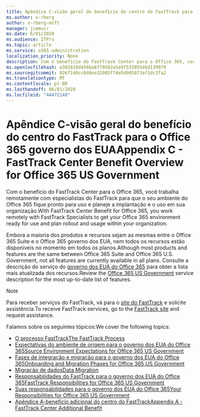 ```yaml
---
title: Apêndice C-visão geral do benefício do centro do FastTrack para o Office 365 governo dos EUA
ms.author: v-rberg
author: v-rberg-msft
manager: jimmuir
ms.date: 6/01/2020
ms.audience: ITPro
ms.topic: article
ms.service: o365-administration
localization_priority: None
description: Com o benefício do FastTrack Center para o Office 365, você trabalha remotamente com especialistas do FastTrack para que o seu ambiente do Office 365 fique pronto para uso e planeje a implantação e o uso em sua organização.
ms.openlocfilehash: e302819d456ba6ff9582a5e9f5330554bd139979
ms.sourcegitcommit: 826f140cc0ddee32005f74e5d995073af1dc3fa2
ms.translationtype: MT
ms.contentlocale: pt-BR
ms.lasthandoff: 06/01/2020
ms.locfileid: "44472148"
---
```

# <a name="appendix-c---fasttrack-center-benefit-overview-for-office-365-us-government"></a><span data-ttu-id="251fc-103">Apêndice C-visão geral do benefício do centro do FastTrack para o Office 365 governo dos EUA</span><span class="sxs-lookup"><span data-stu-id="251fc-103">Appendix C - FastTrack Center Benefit Overview for Office 365 US Government</span></span>

<span data-ttu-id="251fc-104">Com o benefício do FastTrack Center para o Office 365, você trabalha remotamente com especialistas do FastTrack para que o seu ambiente do Office 365 fique pronto para uso e planeje a implantação e o uso em sua organização.</span><span class="sxs-lookup"><span data-stu-id="251fc-104">With FastTrack Center Benefit for Office 365, you work remotely with FastTrack Specialists to get your Office 365 environment ready for use and plan rollout and usage within your organization.</span></span> 
  
<span data-ttu-id="251fc-105">Embora a maioria dos produtos e recursos sejam as mesmas entre o Office 365 Suite e o Office 365 governo dos EUA, nem todos os recursos estão disponíveis no momento em todos os planos.</span><span class="sxs-lookup"><span data-stu-id="251fc-105">Although most products and features are the same between Office 365 Suite and Office 365 U.S. Government, not all features are currently available in all plans.</span></span> <span data-ttu-id="251fc-106">Consulte a descrição do serviço do [governo dos EUA do Office 365](https://aka.ms/aboutgovcloud) para obter a lista mais atualizada dos recursos.</span><span class="sxs-lookup"><span data-stu-id="251fc-106">Review the [Office 365 US Government](https://aka.ms/aboutgovcloud) service description for the most up-to-date list of features.</span></span>

> [!NOTE]
> <span data-ttu-id="251fc-107">Para receber serviços do FastTrack, vá para o [site do FastTrack](https://go.microsoft.com/fwlink/?linkid=780698) e solicite assistência.</span><span class="sxs-lookup"><span data-stu-id="251fc-107">To receive FastTrack services, go to the [FastTrack site](https://go.microsoft.com/fwlink/?linkid=780698) and request assistance.</span></span>  

<span data-ttu-id="251fc-108">Falamos sobre os seguintes tópicos:</span><span class="sxs-lookup"><span data-stu-id="251fc-108">We cover the following topics:</span></span>
- [<span data-ttu-id="251fc-109">O processo FastTrack</span><span class="sxs-lookup"><span data-stu-id="251fc-109">The FastTrack Process</span></span>](O365-fasttrack-process.md) 
- [<span data-ttu-id="251fc-110">Expectativas do ambiente de origem para o governo dos EUA do Office 365</span><span class="sxs-lookup"><span data-stu-id="251fc-110">Source Environment Expectations for Office 365 US Government</span></span>](US-Gov-appendix-source-environment-expectations.md)   
- [<span data-ttu-id="251fc-111">Fases de integração e migração para o governo dos EUA do Office 365</span><span class="sxs-lookup"><span data-stu-id="251fc-111">Onboarding and Migration Phases for Office 365 US Government</span></span>](US-Gov-appendix-onboarding-and-migration.md)
- [<span data-ttu-id="251fc-112">Migração de dados</span><span class="sxs-lookup"><span data-stu-id="251fc-112">Data Migration</span></span>](O365-data-migration.md)    
- [<span data-ttu-id="251fc-113">Responsabilidades do FastTrack para o governo dos EUA do Office 365</span><span class="sxs-lookup"><span data-stu-id="251fc-113">FastTrack Responsibilities for Office 365 US Government</span></span>](US-Gov-appendix-fasttrack-responsibilities.md)   
- [<span data-ttu-id="251fc-114">Suas responsabilidades para o governo dos EUA do Office 365</span><span class="sxs-lookup"><span data-stu-id="251fc-114">Your Responsibilities for Office 365 US Government</span></span>](US-Gov-appendix-your-responsibilities.md)    
- [<span data-ttu-id="251fc-115">Apêndice A-benefício adicional do centro do FastTrack</span><span class="sxs-lookup"><span data-stu-id="251fc-115">Appendix A - FastTrack Center Additional Benefit</span></span>](O365-fasttrack-additional-benefits.md)
